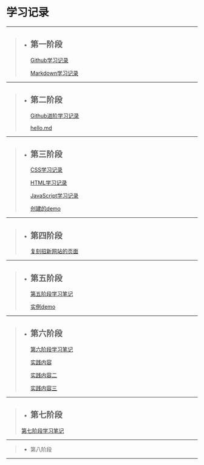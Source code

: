 #                                                                                                       学习记录

---



> * ## **第一阶段**       
>
>    [Github学习记录](https://github.com/tizi123139/Tasks/blob/main/第一阶段/Github的学习记录.md)
>    
>    [Markdown学习记录](https://github.com/tizi123139/Tasks/blob/main/第一阶段/Markdown学习笔记.md)

---





> * ## **第二阶段**      
>
>    [Github进阶学习记录](https://github.com/tizi123139/Tasks/blob/main/第二阶段/Github进阶学习笔记.md)
>    
>    [hello.md](https://github.com/tizi123139/Tasks/blob/main/第二阶段/hello.md)



---



> * ## **第三阶段**     
>
>     [CSS学习记录](https://github.com/tizi123139/Tasks/blob/main/第三阶段/CSS学习笔记.md)
>
>     [HTML学习记录](https://github.com/tizi123139/Tasks/blob/main/第三阶段/HTML学习笔记.md)
>
>     [JavaScript学习记录](https://github.com/tizi123139/Tasks/blob/main/第三阶段/JavaScript学习笔记.md)
>
>     [创建的demo](https://github.com/tizi123139/Tasks/blob/main/第三阶段/demo.html)

---

 



>- ## **第四阶段**
>
>   [复刻招新网站的页面](https://tizi123139.github.io/)
>

---





>- ## 第五阶段   
>
>   [第五阶段学习笔记](https://github.com/tizi123139/Tasks/blob/main/第五阶段/第五阶段学习笔记.md)
>
>   [实例demo](https://github.com/tizi123139/Tasks/blob/main/第五阶段/main.go)
>

---



>- ## 第六阶段
>
>   [第六阶段学习笔记](https://github.com/tizi123139/Tasks/blob/main/第六阶段/第六阶段学习笔记.md)
>
>    [实践内容](https://github.com/tizi123139/Tasks/blob/main/第六阶段/实践内容/实践内容.md)
>
>   [实践内容二](https://github.com/tizi123139/Tasks/tree/main/第六阶段/实践内容/实践内容二)
>
>   [实践内容三](https://github.com/tizi123139/Tasks/tree/main/第六阶段/实践内容/实践内容三)
>

---

>- ## 第七阶段
>
>  [第七阶段学习笔记](https://github.com/tizi123139/Tasks/blob/main/第七阶段/第七阶段学习笔记.md)
>
>  
>

---

>- 第八阶段
>
>

---

